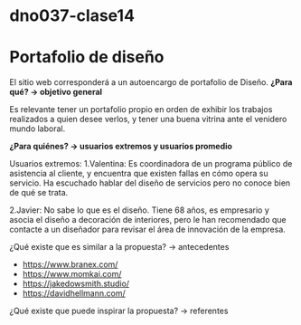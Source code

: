 # dno037-clase14
# Portafolio de diseño 
El sitio web corresponderá a un autoencargo de portafolio de Diseño. 
**¿Para qué? → objetivo general**

Es relevante tener un portafolio propio en orden de exhibir los trabajos realizados a quien desee verlos, y tener una buena vitrina ante el venidero mundo laboral.

**¿Para quiénes? → usuarios extremos y usuarios promedio**

Usuarios extremos: 
1.Valentina:
Es coordinadora de un programa público de asistencia al cliente, y encuentra que existen fallas en cómo opera su servicio. Ha escuchado hablar del diseño de servicios pero         no conoce bien de qué se trata. 

2.Javier: 
No sabe lo que es el diseño. Tiene 68 años, es empresario y asocia el diseño a decoración de interiores, pero le han recomendado que contacte a un diseñador para                   revisar el área de innovación de la empresa.

¿Qué existe que es similar a la propuesta? → antecedentes

- https://www.branex.com/
- https://www.momkai.com/
- https://jakedowsmith.studio/
- https://davidhellmann.com/

¿Qué existe que puede inspirar la propuesta? → referentes
